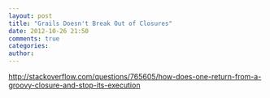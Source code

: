 ```yaml
---
layout: post
title: "Grails Doesn't Break Out of Closures"
date: 2012-10-26 21:50
comments: true
categories: 
author: 
---
```

http://stackoverflow.com/questions/765605/how-does-one-return-from-a-groovy-closure-and-stop-its-execution
